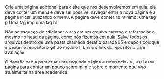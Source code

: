 Crie uma página adicional para o site que nós desenvolvemos em aula, 
    ela deve conter um menu e deve ser possível navegar entre a nova página e a página inicial utilizando o menu. 
    A página deve conter no mínimo:
Uma tag p
Uma tag img
uma tag h1

Não se esqueça de adicionar o css em um arquivo externo e referenciar o mesmo no head da página, como nós fizemos em aula.
Salve todos os arquivos dentro de uma pasta chamada desafio parada 05 e depois coloque a pasta no repositório git do módulo I.
 Envie o link do repositório para avaliação


 O desafio pedia para criar uma segunda página e referencia-la , usei essa página para contar um pouco sobre mim e sobre o momento que vivo atualmente na área academica.
